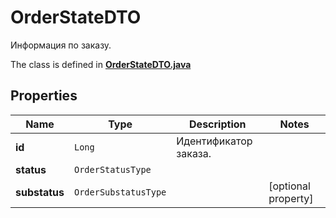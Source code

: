 

# OrderStateDTO

Информация по заказу.

The class is defined in **[OrderStateDTO.java](../../src/main/java/org/openapitools/model/OrderStateDTO.java)**

## Properties

Name | Type | Description | Notes
------------ | ------------- | ------------- | -------------
**id** | `Long` | Идентификатор заказа. | 
**status** | `OrderStatusType` |  | 
**substatus** | `OrderSubstatusType` |  |  [optional property]






